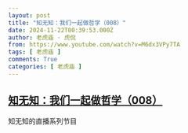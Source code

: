 ```yaml
---
layout: post
title: "知无知：我们一起做哲学（008）"
date: 2024-11-22T00:39:53.000Z
author: 老虎庙 · 虎侃
from: https://www.youtube.com/watch?v=M6dx3VPy7TA
tags: [ 老虎庙 ]
comments: True
categories: [ 老虎庙 ]
---
```

<!--1732235993000-->
[知无知：我们一起做哲学（008）](https://www.youtube.com/watch?v=M6dx3VPy7TA)
------

<div>
知无知的直播系列节目
</div>
